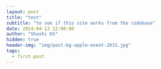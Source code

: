 ```yaml
---
layout: post
title: "test"
subtitle: "to see if this site works from the codebase"
date: 2024-04-13 12:00:00
author: "Shashi KS"
hidden: true
header-img: "img/post-bg-apple-event-2015.jpg"
tags:
  - first-post
---
```

